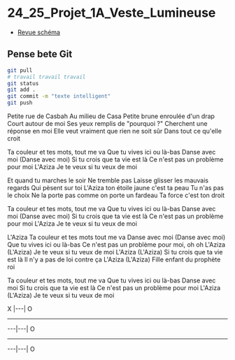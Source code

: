 # 24_25_Projet_1A_Veste_Lumineuse

* [Revue schéma](1-revue_schema.md)

## Pense bete Git

```bash
git pull
# travail travail travail
git status
git add .
git commit -m "texte intelligent"
git push
```

Petite rue de Casbah
Au milieu de Casa
Petite brune enroulée d'un drap
Court autour de moi
Ses yeux remplis de "pourquoi ?"
Cherchent une réponse en moi
Elle veut vraiment que rien ne soit sûr
Dans tout ce qu'elle croit

Ta couleur et tes mots, tout me va
Que tu vives ici ou là-bas
Danse avec moi (Danse avec moi)
Si tu crois que ta vie est là
Ce n'est pas un problème pour moi
L'Aziza
Je te veux si tu veux de moi

Et quand tu marches le soir
Ne tremble pas
Laisse glisser les mauvais regards
Qui pèsent sur toi
L'Aziza ton étoile jaune c'est ta peau
Tu n'as pas le choix
Ne la porte pas comme on porte un fardeau
Ta force c'est ton droit

Ta couleur et tes mots, tout me va
Que tu vives ici ou là-bas
Danse avec moi (Danse avec moi)
Si tu crois que ta vie est là
Ce n'est pas un problème pour moi
L'Aziza
Je te veux si tu veux de moi

L'Aziza
Ta couleur et tes mots tout me va
Danse avec moi (Danse avec moi)
Que tu vives ici ou là-bas
Ce n'est pas un problème pour moi, oh oh
L'Aziza (L'Aziza)
Je te veux si tu veux de moi
L'Aziza (L'Aziza)
Si tu crois que ta vie est là
Il n'y a pas de loi contre ça
L'Aziza (L'Aziza)
Fille enfant du prophète roi

Ta couleur et tes mots, tout me va
Que tu vives ici ou là-bas
Danse avec moi
Si tu crois que ta vie est là
Ce n'est pas un problème pour moi
L'Aziza (L'Aziza)
Je te veux si tu veux de moi

 X |---| O
___________
---|---| O
___________
---|---| O
